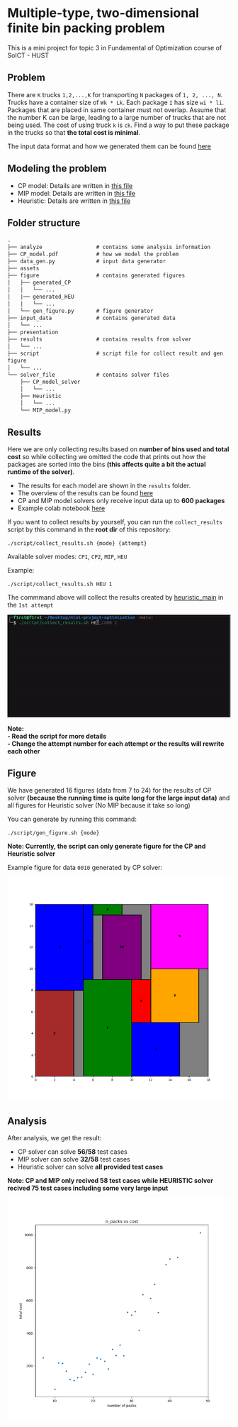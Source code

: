 # Multiple-type, two-dimensional finite bin packing problem
This is a mini project for topic 3 in Fundamental of Optimization course of SoICT - HUST
## Problem
There are `K` trucks `1,2,...,K` for transporting `N` packages of `1, 2, ..., N`. Trucks have a container size of `Wk * Lk`. Each package `I` has size `wi * li`. Packages that are placed in same container must not overlap. Assume that the number K can be large, leading to a large number of trucks that are not being used. The cost of using truck `k` is `ck`. Find a way to put these package in the trucks so that **the total cost is minimal**.  

The input data format and how we generated them can be found [here](./input_data/README.md) 

## Modeling the problem
- CP model: Details are written in [this file](CP_model.pdf)
- MIP model: Details are written in [this file](MIP_model.pdf)
- Heuristic: Details are written in [this file](Heuristic.pdf)

## Folder structure
```
.
├── analyze                 # contains some analysis information
├── CP_model.pdf            # how we model the problem
├── data_gen.py             # input data generator
├── assets
├── figure                  # contains generated figures
│   ├── generated_CP
│   │   └── ...
│   |── generated_HEU
│   |   └── ...
│   └── gen_figure.py       # figure generator
├── input_data              # contains generated data
│   └── ...
├── presentation
├── results                 # contains results from solver
│   └── ...
├── script                  # script file for collect result and gen figure
│   └── ...
└── solver_file             # contains solver files
    ├── CP_model_solver
    │   └── ...
    ├── Heuristic
    │   └── ...
    └── MIP_model.py
```

## Results
Here we are only collecting results based on **number of bins used and total cost** so while collecting we omitted the code that prints out how the packages are sorted into the bins **(this affects quite a bit the actual runtime of the solver)**.
- The results for each model are shown in the `results` folder.
- The overview of the results can be found [here](./results/results.pdf)
- CP and MIP model solvers only receive input data up to **600 packages**   
- Example colab notebook [here](https://colab.research.google.com/drive/1ouxqr2eeJTfJou74Oxw4Syih_zFGgm2p?usp=sharing)    

If you want to collect results by yourself, you can run the `collect_results` script by this command in the **root dir** of this repository:
```
./script/collect_results.sh {mode} {attempt}
```
Available solver modes: `CP1`, `CP2`, `MIP`, `HEU`

Example:
```
./script/collect_results.sh HEU 1
```  
The commmand above will collect the results created by [heuristic_main](/solver_file/Heuristic/) in the `1st attempt`     
  
![Example](./assets/example.gif)  
  
**Note:**   
**- Read the script for more details**  
**- Change the attempt number for each attempt or the results will rewrite each other**
## Figure
We have generated 16 figures (data from 7 to 24) for the results of CP solver **(because the running time is quite long for the large input data)** and all figures for Heuristic solver (No MIP because it take so long)    
  
You can generate by running this command:  
```
./script/gen_figure.sh {mode}
```
**Note: Currently, the script can only generate figure for the CP and Heuristic solver** 

Example figure for data `0010` generated by CP solver:  
  
![Example](./figure/generated_CP/0010/bin_3.png)  


## Analysis
After analysis, we get the result:
- CP solver can solve **56/58** test cases
- MIP solver can solve **32/58** test cases
- Heuristic solver can solve **all provided test cases**
  
**Note: CP and MIP only recived 58 test cases while HEURISTIC solver recived 75 test cases including some very large input**

![Example](./analyze/n_packs_vs_cost_MIP.png)

